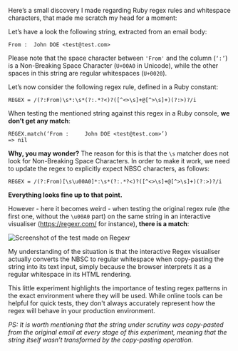 Here’s a small discovery I made regarding Ruby regex rules and whitespace characters, that made me scratch my head for a moment:


Let’s have a look the following string, extracted from an email body:

```
From : 	John DOE <test@test.com>
```
Please note that the space character between `'From'` and the column (`‘:’`) is a Non-Breaking Space Character (`U+00A0` in Unicode), while the other spaces in this string are regular whitespaces (`U+0020`).

Let’s now consider the following regex rule, defined in a Ruby constant:

```
REGEX = /(?:From)\s*:\s*(?:.*?<)?([^<>\s]+@[^>\s]+)(?:>)?/i
```

When testing the mentioned string against this regex in a Ruby console, **we don’t get any match**:
```
REGEX.match(‘From : 	John DOE <test@test.com>’)
=> nil
```

**Why, you may wonder?**
The reason for this is that the `\s` matcher does not look for Non-Breaking Space Characters. In order to make it work, we need to update the regex to explicitly expect NBSC characters, as follows:
```
REGEX = /(?:From)[\s\u00A0]*:\s*(?:.*?<)?([^<>\s]+@[^>\s]+)(?:>)?/i
```
**Everything looks fine up to that point.**

However - here it becomes weird - when testing the original regex rule (the first one, without the `\u00A0` part) on the same string in an interactive visualiser (https://regexr.com/ for instance), **there is a match**:

![Screenshot of the test made on Regexr](https://dev-to-uploads.s3.amazonaws.com/uploads/articles/1c11o1iv7hygfzsgrvtf.png)



My understanding of the situation is that the interactive Regex visualiser actually converts the NBSC to regular whitespace when copy-pasting the string into its text input, simply because the browser interprets it as a regular whitespace in its HTML rendering.

This little experiment highlights the importance of testing regex patterns in the exact environment where they will be used. While online tools can be helpful for quick tests, they don't always accurately represent how the regex will behave in your production environment.

_PS: It is worth mentioning that the string under scrutiny was copy-pasted from the original email at every stage of this experiment, meaning that the string itself wasn’t transformed by the copy-pasting operation._
